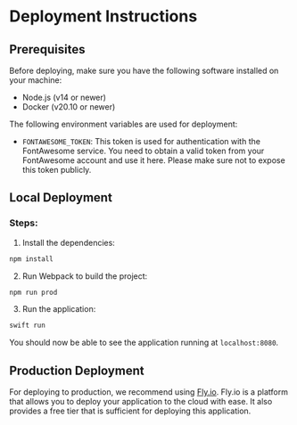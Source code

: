 # Deployment Instructions

## Prerequisites

Before deploying, make sure you have the following software installed on your machine:

- Node.js (v14 or newer)
- Docker (v20.10 or newer)

The following environment variables are used for deployment:

- `FONTAWESOME_TOKEN`: This token is used for authentication with the FontAwesome service. You need to obtain a valid token from your FontAwesome account and use it here. Please make sure not to expose this token publicly.

## Local Deployment

### Steps:

1. Install the dependencies:

```bash
npm install
```

2. Run Webpack to build the project:

```bash
npm run prod
```

3. Run the application:

```bash
swift run
```

You should now be able to see the application running at `localhost:8080`.

## Production Deployment

For deploying to production, we recommend using [Fly.io](https://fly.io/). Fly.io is a platform that allows you to deploy your application to the cloud with ease. It also provides a free tier that is sufficient for deploying this application.
